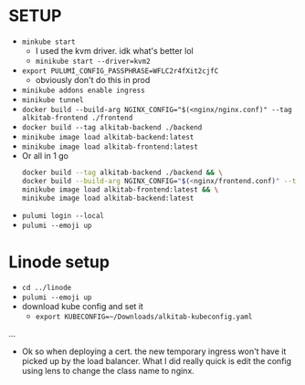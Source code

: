 # SETUP
- `minkube start`
  - I used the kvm driver. idk what's better lol
  - `minikube start --driver=kvm2`
- `export PULUMI_CONFIG_PASSPHRASE=WFLC2r4fXit2cjfC`
  - obviously don't do this in prod
- `minikube addons enable ingress`
- `minikube tunnel`
- `docker build --build-arg NGINX_CONFIG="$(<nginx/nginx.conf)" --tag alkitab-frontend ./frontend`
- `docker build --tag alkitab-backend ./backend`
- `minikube image load alkitab-backend:latest`
- `minikube image load alkitab-frontend:latest`
- Or all in 1 go
  ```bash
  docker build --tag alkitab-backend ./backend && \
  docker build --build-arg NGINX_CONFIG="$(<nginx/frontend.conf)" --tag alkitab-frontend ./frontend && \
  minikube image load alkitab-frontend:latest && \
  minikube image load alkitab-backend:latest
  ```
- `pulumi login --local`
- `pulumi --emoji up`

# Linode setup
- `cd ../linode`
- `pulumi --emoji up`
- download kube config and set it
  - `export KUBECONFIG=~/Downloads/alkitab-kubeconfig.yaml`

...
- Ok so when deploying a cert. the new temporary ingress won't have it picked up by the load balancer. What I did really quick is edit the config using lens to change the class name to nginx.
